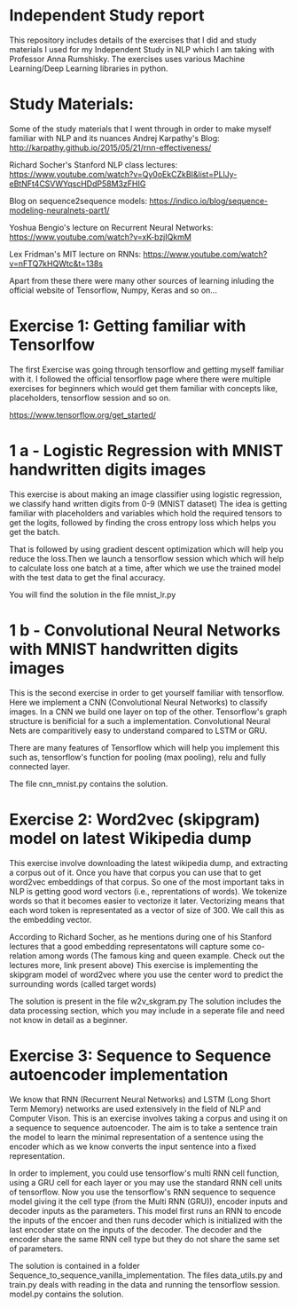 # Independent Study report
This repository includes details of the exercises that I did and study materials I used for my Independent Study in NLP which I am taking with Professor Anna Rumshisky. The exercises uses various Machine Learning/Deep Learning libraries in python. 

# Study Materials:
Some of the study materials that I went through in order to make myself familiar with NLP and its nuances
Andrej Karpathy's Blog:
http://karpathy.github.io/2015/05/21/rnn-effectiveness/

Richard Socher's Stanford NLP class lectures:
https://www.youtube.com/watch?v=Qy0oEkCZkBI&list=PLlJy-eBtNFt4CSVWYqscHDdP58M3zFHIG

Blog on sequence2sequence models:
https://indico.io/blog/sequence-modeling-neuralnets-part1/

Yoshua Bengio's lecture on Recurrent Neural Networks:
https://www.youtube.com/watch?v=xK-bzjIQkmM

Lex Fridman's MIT lecture on RNNs:
https://www.youtube.com/watch?v=nFTQ7kHQWtc&t=138s

Apart from these there were many other sources of learning inluding the official website of Tensorflow, Numpy, Keras and so on...


# Exercise 1: Getting familiar with Tensorlfow
The first Exercise was going through tensorflow and getting myself familiar with it. I followed the official tensorflow page where there were multiple exercises for beginners which would get them familiar with concepts like, placeholders, tensorflow session and so on.

https://www.tensorflow.org/get_started/

# 1 a - Logistic Regression with MNIST handwritten digits images
This exercise is about making an image classifier using logistic regression, we classify hand written digits from 0-9 (MNIST dataset)
The idea is getting familiar with placeholders and variables which hold the required tensors to get the logits, followed by finding the cross entropy loss which helps you get the batch. 

That is followed by using gradient descent optimization which will help you reduce the loss.Then we launch a tensorflow session which which will help to calculate loss one batch at a time, after which we use the trained model with the test data to get the final accuracy.

You will find the solution in the file  mnist_lr.py

# 1 b - Convolutional Neural Networks with MNIST handwritten digits images
This is the second exercise in order to get yourself familiar with tensorflow. Here we implement a  CNN (Convolutional Neural Networks)
to classify images. In a CNN we build one layer on top of the other. Tensorflow's graph structure is benificial for a such a implementation. Convolutional Neural Nets are comparitively easy to understand compared to LSTM or GRU.

There are many features of Tensorflow which will help you implement this such as, tensorflow's function for pooling (max pooling), relu and fully connected layer.

The file cnn_mnist.py contains the solution.

# Exercise 2: Word2vec (skipgram) model on latest Wikipedia dump
This exercise involve downloading the latest wikipedia dump, and extracting a corpus out of it. Once you have that corpus you can use that to get word2vec embeddings of that corpus. 
So one of the most important taks in NLP is getting good word vectors (i.e., reprentations of words). We tokenize words so that it becomes easier to vectorize it later. Vectorizing means that each word token is representated as a vector of size of 300. We call this as the embedding vector. 

According to Richard Socher, as he mentions during one of his Stanford lectures that a good embedding representatons will capture some co-relation among words (The famous king and queen example. Check out the lectures more, link present above)
This exercise is implementing the skipgram model of word2vec where you use the center word to predict the surrounding words (called target words) 

The solution is present in the file w2v_skgram.py
The solution includes the data processing section, which you may include in a seperate file and need not know in detail as a beginner.


# Exercise 3: Sequence to Sequence autoencoder implementation
We know that RNN (Recurrent Neural Networks) and LSTM (Long Short Term Memory) networks are used extensively in the field of NLP and Computer Vison. This is an exercise involves taking a corpus and using it on a sequence to sequence autoencoder. The aim is to take a sentence train the model to learn the minimal representation of a sentence using the encoder which as we know converts the input sentence into a fixed representation. 

In order to implement, you could use tensorflow's multi RNN cell function, using a GRU cell for each layer or you may use the standard RNN cell units of tensorflow. Now you use the tensorflow's RNN sequence to sequence model giving it the cell type (from the Multi RNN (GRU)), encoder inputs and decoder inputs as the parameters. This model first runs an RNN to encode the inputs of the encoer and then runs decoder which is initialized with the last encoder state on the inputs of the decoder. The decoder and the encoder share the same RNN cell type but they do not share the same set of parameters.

The solution is contained in a folder Sequence_to_sequence_vanilla_implementation.
The files data_utils.py and train.py deals with reading in the data and running the tensorflow session.
model.py contains the solution.

